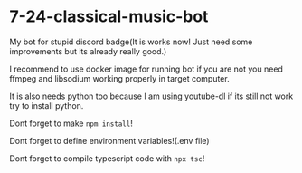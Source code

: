 # 7-24-classical-music-bot

My bot for stupid discord badge(It is works now! Just need some improvements but its already really good.)

I recommend to use docker image for running bot if you are not you need ffmpeg and libsodium working properly in target computer.

It is also needs python too because I am using youtube-dl if its still not work try to install python.

Dont forget to make `npm install`!

Dont forget to define environment variables!(.env file)

Dont forget to compile typescript code with `npx tsc`!
